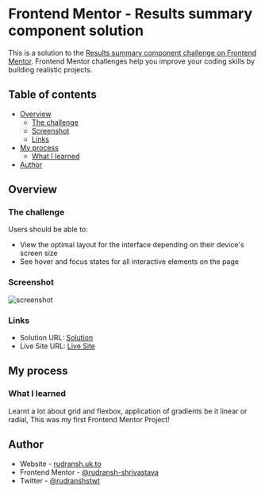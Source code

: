 # Frontend Mentor - Results summary component solution

This is a solution to the [Results summary component challenge on Frontend Mentor](https://www.frontendmentor.io/challenges/results-summary-component-CE_K6s0maV). Frontend Mentor challenges help you improve your coding skills by building realistic projects. 

## Table of contents

- [Overview](#overview)
  - [The challenge](#the-challenge)
  - [Screenshot](#screenshot)
  - [Links](#links)
- [My process](#my-process)
  - [What I learned](#what-i-learned)
- [Author](#author)

## Overview

### The challenge

Users should be able to:

- View the optimal layout for the interface depending on their device's screen size
- See hover and focus states for all interactive elements on the page

### Screenshot
![screenshot](https://github.com/rudransh-shrivastava/results-summay-component-page/assets/125893371/8acb5b89-a192-477e-a164-0db0d991a724)


### Links

- Solution URL: [Solution](https://github.com/rudransh-shrivastava/results-summay-component-page)
- Live Site URL: [Live Site](http://rudransh.uk.to/results-summary-component-page)

## My process

### What I learned

Learnt a lot about grid and flexbox, application of gradients be it linear or radial, This was my first Frontend Mentor Project!

## Author

- Website - [rudransh.uk.to](http://rudransh.uk.to)
- Frontend Mentor - [@rudransh-shrivastava](https://www.frontendmentor.io/profile/rudransh-shrivastava)
- Twitter - [@rudranshstwt](https://www.twitter.com/rudranshstwt)

